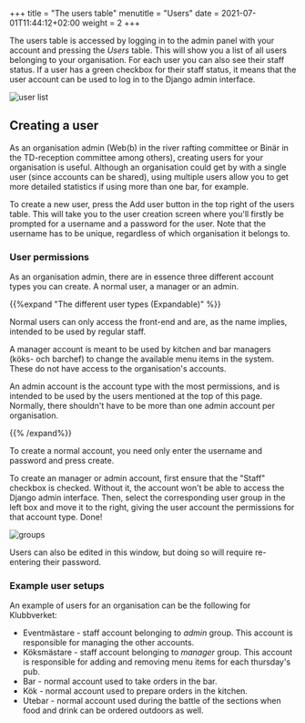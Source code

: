 +++
title = "The users table"
menutitle = "Users"
date =  2021-07-01T11:44:12+02:00
weight = 2
+++

The users table is accessed by logging in to the admin panel with your account and pressing the *Users* table. This will show you a list of all users belonging to your organisation. For each user you can also see their staff status. If a user has a green checkbox for their staff status, it means that the user account can be used to log in to the Django admin interface.

![user list](/images/ordsys/admin/userlist.png)

## Creating a user

As an organisation admin (Web(b) in the river rafting committee or Binär in the TD-reception committee among others), creating users for your organisation is useful. Although an organisation could get by with a single user (since accounts can be shared), using multiple users allow you to get more detailed statistics if using more than one bar, for example.

To create a new user, press the Add user button in the top right of the users table. This will take you to the user creation screen where you'll firstly be prompted for a username and a password for the user. Note that the username has to be unique, regardless of which organisation it belongs to.

### User permissions

As an organisation admin, there are in essence three different account types you can create. A normal user, a manager or an admin.

{{%expand "The different user types (Expandable)" %}}

Normal users can only access the front-end and are, as the name implies, intended to be used by regular staff.

A manager account is meant to be used by kitchen and bar managers (köks- och barchef) to change the available menu items in the system. These do not have access to the organisation's accounts.

An admin account is the account type with the most permissions, and is intended to be used by the users mentioned at the top of this page. Normally, there shouldn't have to be more than one admin account per organisation.

{{% /expand%}}

To create a normal account, you need only enter the username and password and press create.

To create an manager or admin account, first ensure that the "Staff" checkbox is checked. Without it, the account won't be able to access the Django admin interface. Then, select the corresponding user group in the left box and move it to the right, giving the user account the permissions for that account type. Done!

![groups](/images/ordsys/admin/groups.png)

Users can also be edited in this window, but doing so will require re-entering their password.

### Example user setups

An example of users for an organisation can be the following for Klubbverket:

* Eventmästare - staff account belonging to *admin* group. This account is responsible for managing the other accounts.
* Köksmästare - staff account belonging to *manager* group. This account is responsible for adding and removing menu items for each thursday's pub.
* Bar - normal account used to take orders in the bar.
* Kök - normal account used to prepare orders in the kitchen.
* Utebar - normal account used during the battle of the sections when food and drink can be ordered outdoors as well.
